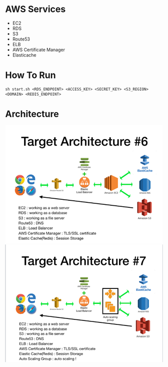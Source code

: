 # AWS Services
- EC2
- RDS
- S3
- Route53
- ELB
- AWS Certificate Manager
- Elasticache
# How To Run
```
sh start.sh <RDS_ENDPOINT> <ACCESS_KEY> <SECRET_KEY> <S3_REGION> <DOMAIN> <REDIS_ENDPOINT>
```

# Architecture
![Architecture](../images/target_architecture_6.png)
![Architecture](../images/target_architecture_7.png)

